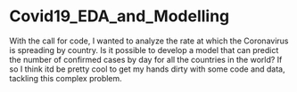 # Covid19_EDA_and_Modelling
With the call for code, I wanted to analyze the rate at which the Coronavirus is spreading by country. Is it possible to develop a model that can predict the number of confirmed cases by day for all the countries in the world? If so I think itd be pretty cool to get my hands dirty with some code and data, tackling this complex problem.

